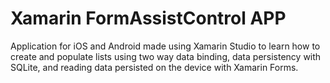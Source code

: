 # Xamarin FormAssistControl APP

Application for iOS and Android made using Xamarin Studio to learn how to create and populate lists using two way data binding, data persistency with SQLite, and reading data persisted on the device with Xamarin Forms.